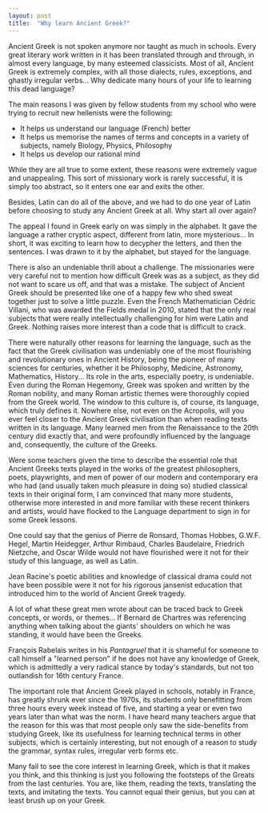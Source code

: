 ```yaml
---
layout: post
title:  "Why learn Ancient Greek?"
---
```


Ancient Greek is not spoken anymore nor taught as much in schools. Every great literary work written in it has been translated through and through, in almost every language, by many esteemed classicists. Most of all, Ancient Greek is extremely complex, with all those dialects, rules, exceptions, and ghastly irregular verbs... Why dedicate many hours of your life to learning this dead language?

The main reasons I was given by fellow students from my school who were trying to recruit new hellenists were the following:

- It helps us understand our language (French) better
- It helps us memorise the names of terms and concepts in a variety of subjects, namely Biology, Physics, Philosophy
- It helps us develop our rational mind

While they are all true to some extent, these reasons were extremely vague and unappealing. This sort of missionary work is rarely successful, it is simply too abstract, so it enters one ear and exits the other.

Besides, Latin can do all of the above, and we had to do one year of Latin before choosing to study any Ancient Greek at all. Why start all over again?

The appeal I found in Greek early on was simply in the alphabet. It gave the language a rather cryptic aspect, different from latin, more mysterious... In short, it was exciting to learn how to decypher the letters, and then the sentences. I was drawn to it by the alphabet, but stayed for the language.

There is also an undeniable thrill about a challenge. The missionaries were very careful not to mention how difficult Greek was as a subject, as they did not want to scare us off, and that was a mistake. The subject of Ancient Greek should be presented like one of a happy few who shed sweat together just to solve a little puzzle. Even the French Mathematician Cédric Villani, who was awarded the Fields medal in 2010, stated that the only real subjects that were really intellectually challenging for him were Latin and Greek. Nothing raises more interest than a code that is difficult to crack.

There were naturally other reasons for learning the language, such as the fact that the Greek civilisation was undeniably one of the most flourishing and revolutionary ones in Ancient History, being the pioneer of many sciences for centuries, whether it be Philosophy, Medicine, Astronomy, Mathematics, History... Its role in the arts, especially poetry, is undeniable. Even during the Roman Hegemony, Greek was spoken and written by the Roman nobility, and many Roman artistic themes were thoroughly copied from the Greek world. The window to this culture is, of course, its language, which truly defines it. Nowhere else, not even on the Acropolis, will you ever feel closer to the Ancient Greek civilisation than when reading texts written in its language. Many learned men from the Renaissance to the 20th century did exactly that, and were profoundly influenced by the language and, consequently, the culture of the Greeks.

Were some teachers given the time to describe the essential role that Ancient Greeks texts played in the works of the greatest philosophers, poets, playwrights, and men of power of our modern and contemporary era who had (and usually taken much pleasure in doing so) studied classical texts in their original form, I am convinced that many more students, otherwise more interested in and more familiar with these recent thinkers and artists, would have flocked to the Language department to sign in for some Greek lessons.

One could say that the genius of Pierre de Ronsard, Thomas Hobbes, G.W.F. Hegel,  Martin Heidegger, Arthur Rimbaud, Charles Baudelaire, Friedrich Nietzche, and Oscar Wilde would not have flourished were it not for their study of this language, as well as Latin.

Jean Racine's poetic abilities and knowledge of classical drama could not have been possible were it not for his rigorous jansenist education that introduced him to the world of Ancient Greek tragedy.

A lot of what these great men wrote about can be traced back to Greek concepts, or words, or themes... If Bernard de Chartres was referencing anything when talking about the giants' shoulders on which he was standing, it would have been the Greeks. 

François Rabelais writes in his _Pantagruel_ that it is shameful for someone to call himself a "learned person" if he does not have any knowledge of Greek, which is admittedly a very radical stance by today's standards, but not too outlandish for 16th century France. 

The important role that Ancient Greek played in schools, notably in France, has greatly shrunk ever since the 1970s, its students only benefitting from three hours every week instead of five, and starting a year or even two years later than what was the norm. I have heard many teachers argue that the reason for this was that most people only saw the side-benefits from studying Greek, like its usefulness for learning technical terms in other subjects, which is certainly interesting, but not enough of a reason to study the grammar, syntax rules, irregular verb forms etc.

Many fail to see the core interest in learning Greek, which is that it makes you think, and this thinking is just you following the footsteps of the Greats from the last centuries. You are, like them, reading the texts, translating the texts, and imitating the texts. You cannot equal their genius, but you can at least brush up on your Greek.